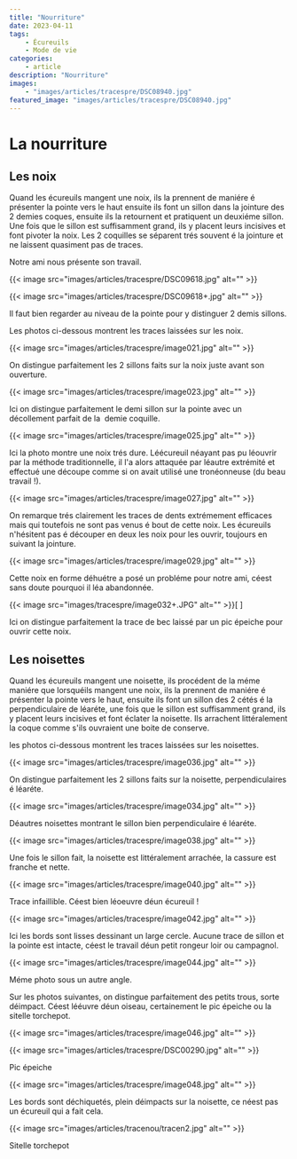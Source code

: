 ```yaml
---
title: "Nourriture"
date: 2023-04-11
tags: 
    - Écureuils
    - Mode de vie
categories:
    - article
description: "Nourriture"
images:
    - "images/articles/tracespre/DSC08940.jpg"
featured_image: "images/articles/tracespre/DSC08940.jpg"
---
```


# La nourriture

## Les noix

Quand les écureuils mangent une noix, ils la prennent de maniére é présenter la pointe vers le haut ensuite ils font un sillon dans la jointure des 2 demies coques, ensuite ils la retournent et pratiquent un deuxiéme sillon. Une fois que le sillon est suffisamment grand, ils y placent leurs incisives et font pivoter la noix. Les 2 coquilles se séparent trés souvent é la jointure et ne laissent quasiment pas de traces.

 Notre ami nous présente son travail.

{{< image src="images/articles/tracespre/DSC09618.jpg" alt="" >}}

{{< image src="images/articles/tracespre/DSC09618+.jpg" alt="" >}}

Il faut bien regarder au niveau de la pointe pour y distinguer 2 demis sillons.

Les photos ci-dessous montrent les traces laissées sur les noix.

{{< image src="images/articles/tracespre/image021.jpg" alt="" >}}

 On distingue parfaitement les 2 sillons faits sur la noix juste avant son ouverture. 

{{< image src="images/articles/tracespre/image023.jpg" alt="" >}}

Ici on distingue parfaitement le demi sillon sur la pointe avec un décollement parfait de la  demie coquille.

{{< image src="images/articles/tracespre/image025.jpg" alt="" >}}

 Ici la photo montre une noix trés dure. Léécureuil néayant pas pu léouvrir par la méthode traditionnelle, il l'a alors attaquée par léautre extrémité et effectué une découpe comme si on avait utilisé une tronéonneuse (du beau travail !).

{{< image src="images/articles/tracespre/image027.jpg" alt="" >}}

 On remarque trés clairement les traces de dents extrémement efficaces mais qui toutefois ne sont pas venus é bout de cette noix. Les écureuils n'hésitent pas é découper en deux les noix pour les ouvrir, toujours en suivant la jointure. 

{{< image src="images/articles/tracespre/image029.jpg" alt="" >}}

Cette noix en forme déhuétre a posé un probléme pour notre ami, céest sans doute pourquoi il léa abandonnée.

{{< image src="images/tracespre/image032+.JPG" alt="" >}}[ ]

Ici on distingue parfaitement la trace de bec laissé par un pic épeiche pour ouvrir cette noix.


## Les noisettes

Quand les écureuils mangent une noisette, ils procédent de la méme maniére que lorsquéils mangent une noix, ils la prennent de maniére é présenter la pointe vers le haut, ensuite ils font un sillon des 2 cétés é la perpendiculaire de léaréte, une fois que le sillon est suffisamment grand, ils y placent leurs incisives et font éclater la noisette. Ils arrachent littéralement la coque comme s'ils ouvraient une boite de conserve.

les photos ci-dessous montrent les traces laissées sur les noisettes. 

{{< image src="images/articles/tracespre/image036.jpg" alt="" >}}

On distingue parfaitement les 2 sillons faits sur la noisette, perpendiculaires é léaréte.

{{< image src="images/articles/tracespre/image034.jpg" alt="" >}}

 Déautres noisettes montrant le sillon bien perpendiculaire é léaréte. 

{{< image src="images/articles/tracespre/image038.jpg" alt="" >}}

 Une fois le sillon fait, la noisette est littéralement arrachée, la cassure est franche et nette.

{{< image src="images/articles/tracespre/image040.jpg" alt="" >}}

 Trace infaillible. Céest bien léoeuvre déun écureuil !

{{< image src="images/articles/tracespre/image042.jpg" alt="" >}}

 Ici les bords sont lisses dessinant un large cercle. Aucune trace de sillon et la pointe est intacte, céest le travail déun petit rongeur loir ou campagnol. 

{{< image src="images/articles/tracespre/image044.jpg" alt="" >}}

 Méme photo sous un autre angle.

 Sur les photos suivantes, on distingue parfaitement des petits trous, sorte déimpact. Céest lééuvre déun oiseau, certainement le pic épeiche ou la sitelle torchepot. 

{{< image src="images/articles/tracespre/image046.jpg" alt="" >}}

{{< image src="images/articles/tracespre/DSC00290.jpg" alt="" >}}

Pic épeiche

{{< image src="images/articles/tracespre/image048.jpg" alt="" >}}

Les bords sont déchiquetés, plein déimpacts sur la noisette, ce néest pas un écureuil qui a fait cela.

{{< image src="images/articles/tracenou/tracen2.jpg" alt="" >}}

Sitelle torchepot

